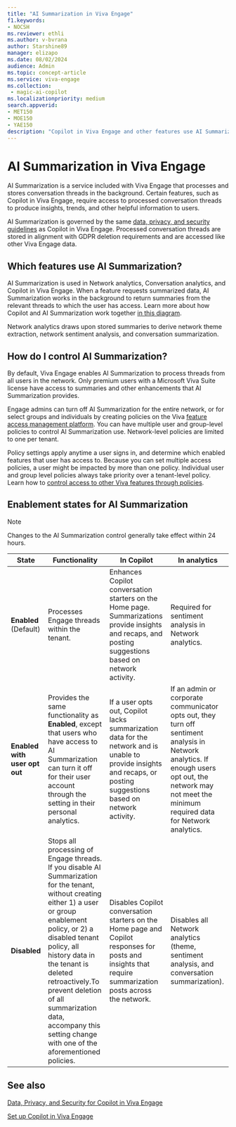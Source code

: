 ```yaml
---
title: "AI Summarization in Viva Engage"
f1.keywords:
- NOCSH
ms.reviewer: ethli
ms.author: v-bvrana
author: Starshine89
manager: elizapo
ms.date: 08/02/2024
audience: Admin
ms.topic: concept-article
ms.service: viva-engage
ms.collection: 
 - magic-ai-copilot
ms.localizationpriority: medium
search.appverid:
- MET150
- MOE150
- YAE150
description: "Copilot in Viva Engage and other features use AI Summarization"
---
```


# AI Summarization in Viva Engage

AI Summarization is a service included with Viva Engage that processes and stores conversation threads in the background. Certain features, such as Copilot in Viva Engage, require access to processed conversation threads to produce insights, trends, and other helpful information to users.

AI Summarization is governed by the same [data, privacy, and security guidelines](/viva/engage/manage-security-and-compliance/data-privacy-security-copilot-engage) as Copilot in Viva Engage. Processed conversation threads are stored in alignment with GDPR deletion requirements and are accessed like other Viva Engage data.

## Which features use AI Summarization?

AI Summarization is used in Network analytics, Conversation analytics, and Copilot in Viva Engage. When a feature requests summarized data, AI Summarization works in the background to return summaries from the relevant threads to which the user has access. Learn more about how Copilot and AI Summarization work together [in this diagram](/viva/engage/configure-copilot-for-engage#data-processing-and-storage).

Network analytics draws upon stored summaries to derive network theme extraction, network sentiment analysis, and conversation summarization.

## How do I control AI Summarization?

By default, Viva Engage enables AI Summarization to process threads from all users in the network. Only premium users with a Microsoft Viva Suite license have access to summaries and other enhancements that AI Summarization provides.

Engage admins can turn off AI Summarization for the entire network, or for select groups and individuals by creating policies on the Viva [feature access management platform](/viva/manage-access-policies). You can have multiple user and group-level policies to control AI Summarization use. Network-level policies are limited to one per tenant.  

Policy settings apply anytime a user signs in, and determine which enabled features that user has access to. Because you can set multiple access policies, a user might be impacted by more than one policy. Individual user and group level policies always take priority over a tenant-level policy. Learn how to [control access to other Viva features through policies](/viva/control-access-admin-center).

## Enablement states for AI Summarization

>[!NOTE]
>Changes to the AI Summarization control generally take effect within 24 hours.

|State| Functionality| In Copilot| In analytics|
|--------|------------|----------|-------------|
|**Enabled** (Default)| Processes Engage threads within the tenant.|Enhances Copilot conversation starters on the Home page. Summarizations provide insights and recaps, and  posting suggestions based on network activity.|Required for sentiment analysis in Network analytics.|
|**Enabled with user opt out**|Provides the same functionality as **Enabled**, except that users who have access to AI Summarization can turn it off for their user account through the setting in their personal analytics.|If a user opts out, Copilot lacks summarization data for the network and is unable to provide insights and recaps, or posting suggestions based on network activity.|If an admin or corporate communicator opts out, they turn off sentiment analysis in Network analytics. If enough users opt out, the network may not meet the minimum required data for Network analytics.|
|**Disabled**|Stops all processing of Engage threads. If you disable AI Summarization for the tenant, without creating either 1) a user or group enablement policy, or 2) a disabled tenant policy, all history data in the tenant is deleted retroactively.To prevent deletion of all summarization data, accompany this setting change with one of the aforementioned policies.|Disables Copilot conversation starters on the Home page and Copilot responses for posts and insights that require summarization posts across the network.|Disables all Network analytics (theme, sentiment analysis, and conversation summarization).|

## See also

[Data, Privacy, and Security for Copilot in Viva Engage](/viva/engage/manage-security-and-compliance/data-privacy-security-copilot-engage)

[Set up Copilot in Viva Engage](/viva/engage/configure-copilot-for-engage)
